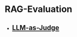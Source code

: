 # RAG-Evaluation
- ## **[LLM-as-Judge](https://github.com/jongbokhi/RAG-Evaluation/tree/main/LLM-as-Judge)**
